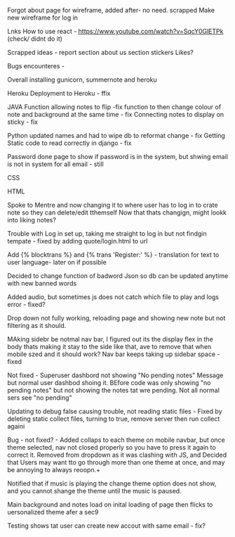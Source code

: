 Forgot about page for wireframe, added after- no need. scrapped
Make new wireframe for log in

Lnks 
How to use react - https://www.youtube.com/watch?v=SqcY0GlETPk (check/ didnt do it)

Scrapped ideas - 
report section
about us section
stickers
Likes?

Bugs encounteres - 

Overall
installing gunicorn, summernote and heroku

Heroku
Deployment to Heroku - ffix

JAVA
Function allowing notes to flip -fix
function to then change colour of note and background at the same time - fix
Connecting notes to display on sticky - fix


Python
updated names and had to wipe db to reformat change - fix
Getting Static code to read correctly in django - fix

Password done page to show if password is in the system, but shwing email is not in system for all email - still

CSS

HTML

Spoke to Mentre and now changing it to where user has to log in to crate note so they can delete/edit tthemself
Now that thats changign, might lookk into liking notes?

Trouble with Log in set up, taking me straight to log in but not findgin tempate - fixed by adding quote/login.html to url

Add {% blocktrans %} and {% trans 'Register:' %} - translation for text to user language- later on if possible

Decided to change function of badword Json so db can be updated anytime with new banned words

Added audio, but sometimes js does not catch which file to play and logs error - fixed?

Drop down not fully working, reloading page and showing new note but not filtering as it should. 

MAking sidebr be notmal nav bar, I figured out its the display flex in the body thats making it stay to the side like that, ave to remove that when mobile szed and it should work? Nav bar keeps taking up sidebar space - fixed

Not fixed - Superuser dashbord not showing "No pending notes" Message but normal user dashbod shoing it. BEfore code was only showing "no pending notes" but not showing the notes tat wre pending. Not all normal sers see "no pending"

Updating to debug false causing trouble, not reading static files -  Fixed by deleting static collect files, turning to true, remove server then run collect againi

Bug - not fixed? - Added collaps to each theme on mobile navbar, but once theme selected, nav not closed properly so you have to press it again to correct it. Removed from dropdown as it was clashing with JS, and Decided that Users may want tto go through more than one theme at once, and may be annoying to always reoopn.+

Notified that if music is playing the change theme option does not show, and you cannot shange the theme until the music is paused. 

Main background and notes load on inital loading of page then flicks to uersonalized theme afer a sec9

Testing shows tat user can create new accout with same email - fix?